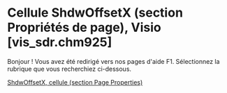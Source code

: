 
# Cellule ShdwOffsetX (section Propriétés de page), Visio [vis_sdr.chm925]

Bonjour ! Vous avez été redirigé vers nos pages d'aide F1. Sélectionnez la rubrique que vous recherchiez ci-dessous.

[ShdwOffsetX, cellule (section Page Properties)](http://msdn.microsoft.com/library/92ec9b11-f53f-a1c9-832a-6cac08aa5379%28Office.15%29.aspx)
